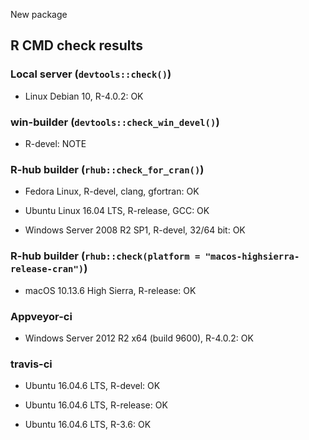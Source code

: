 New package

## R CMD check results

### Local server (`devtools::check()`)

* Linux Debian 10, R-4.0.2: OK

### win-builder (`devtools::check_win_devel()`)

* R-devel: NOTE

### R-hub builder (`rhub::check_for_cran()`)

* Fedora Linux, R-devel, clang, gfortran: OK

* Ubuntu Linux 16.04 LTS, R-release, GCC: OK

* Windows Server 2008 R2 SP1, R-devel, 32/64 bit: OK

### R-hub builder (`rhub::check(platform = "macos-highsierra-release-cran")`)

* macOS 10.13.6 High Sierra, R-release: OK

### Appveyor-ci

* Windows Server 2012 R2 x64 (build 9600), R-4.0.2: OK

### travis-ci

* Ubuntu 16.04.6 LTS, R-devel: OK

* Ubuntu 16.04.6 LTS, R-release: OK

* Ubuntu 16.04.6 LTS, R-3.6: OK
